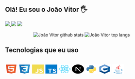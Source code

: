 ## Olá! Eu sou o João Vitor 🖐️


<div> 
<a href="https://www.instagram.com/jvgomes_silva" target="_blank"><img src="https://img.shields.io/badge/-Instagram-%23E4405F?style=for-the-badge&logo=instagram&logoColor=white">
</a>
<a href = "mailto:contato.jv155gomes@gmail.com"> <img src="https://img.shields.io/badge/-Gmail-%23333?style=for-the-badge&logo=gmail&logoColor=white" target="_blank"></a>
<a href="https://www.linkedin.com/in/jv-gomes/" target="_blank"><img src="https://img.shields.io/badge/-LinkedIn-%230077B5?style=for-the-badge&logo=linkedin&logoColor=white"  target="_blank"></a> 
</div>&nbsp;&nbsp


<div align="center">  
  <img height="195px" src="https://github-readme-stats.vercel.app/api?username=JaoVitorGomes&show_icons=true&count_private=true&hide_border=false&theme=radical" alt="João Vitor github stats" />
  <img height="195px" src="https://github-readme-stats.vercel.app/api/top-langs/?username=JaoVitorGomes&layout=compact&hide_border=false&theme=radical" alt="João Vitor top langs" /> 
</div>





## Tecnologias que eu uso

<div style="display: inline_block"><br>
    <img align="center" alt="JV-HTML" height="30" width="40" src="https://raw.githubusercontent.com/devicons/devicon/master/icons/html5/html5-original.svg">
    <img align="center" alt="JV-CSS" height="30" width="40" src="https://raw.githubusercontent.com/devicons/devicon/master/icons/css3/css3-original.svg">
    <img align="center" alt="JV-Js" height="30" width="40" src="https://raw.githubusercontent.com/devicons/devicon/master/icons/javascript/javascript-plain.svg">
    <img align="center" alt="JV-Ts" height="30" width="40" src="https://raw.githubusercontent.com/devicons/devicon/master/icons/typescript/typescript-plain.svg">
    <img align="center" alt="JV-React" height="30" width="40" src="https://raw.githubusercontent.com/devicons/devicon/master/icons/react/react-original.svg">
    <img align="center" alt="JV-Next" height="30" width="40" src="https://raw.githubusercontent.com/devicons/devicon/master/icons/nextjs/nextjs-original.svg">
    <img align="center" alt="JV-Python" height="30" width="40" src="https://raw.githubusercontent.com/devicons/devicon/master/icons/python/python-original.svg">
    <img align="center" alt="JV-Csharp" height="30" width="40" src="https://raw.githubusercontent.com/devicons/devicon/master/icons/cplusplus/cplusplus-original.svg">
    <img align="center" alt="JV-Csharp" height="30" width="40" src="https://raw.githubusercontent.com/devicons/devicon/master/icons/java/java-original.svg">
</div>
